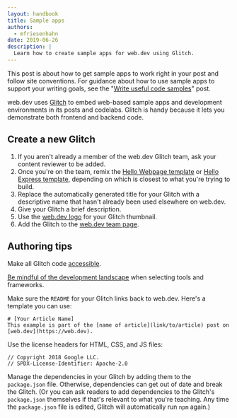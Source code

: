 ```yaml
---
layout: handbook
title: Sample apps
authors:
  - mfriesenhahn
date: 2019-06-26
description: |
  Learn how to create sample apps for web.dev using Glitch.
---
```


This post is about how to get sample apps to work right in your post and follow site conventions. For guidance about how to use sample apps to support your writing goals, see the "[Write useful code samples](/handbook/write-code-samples)" post.

web.dev uses [Glitch](https://glitch.com/) to embed web-based sample apps and development environments in its posts and codelabs. Glitch is handy because it lets you demonstrate both frontend and backend code.

## Create a new Glitch
1. If you aren't already a member of the web.dev Glitch team, ask your content reviewer to be added.
1. Once you're on the team, remix the [Hello Webpage template](https://glitch.com/~web-dev-hello-webpage) or [Hello Express template](https://glitch.com/~web-dev-hello-express), depending on which is closest to what you're trying to build.
1. Replace the automatically generated title for your Glitch with a descriptive name that hasn't already been used elsewhere on web.dev.
1. Give your Glitch a brief description.
1. Use the [web.dev logo](https://user-images.githubusercontent.com/1066253/54093483-8c802400-4355-11e9-95a1-80fa72fda70a.jpg) for your Glitch thumbnail.
1. Add the Glitch to the [web.dev team page](https://glitch.com/@webdev).

## Authoring tips
Make all Glitch code [accessible](/handbook/inclusion-and-accessibility#create-accessible-code-blocks).

[Be mindful of the development landscape](/handbook/style#be-mindful-of-the-development-landscape) when selecting tools and frameworks.

Make sure the `README` for your Glitch links back to web.dev. Here's a template you can use:

```
# [Your Article Name]
This example is part of the [name of article](link/to/article) post on [web.dev](https://web.dev).
```

Use the license headers for HTML, CSS, and JS files:

```
// Copyright 2018 Google LLC.
// SPDX-License-Identifier: Apache-2.0
```

Manage the dependencies in your Glitch by adding them to the `package.json` file. Otherwise, dependencies can get out of date and break the Glitch. (Or you can ask readers to add dependencies to the Glitch's `package.json` themselves if that's relevant to what you're teaching. Any time the `package.json` file is edited, Glitch will automatically run `npm` again.)
